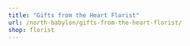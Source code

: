 ```yaml
---
title: "Gifts from the Heart Florist"
url: /north-babylon/gifts-from-the-heart-florist/
shop: florist
---
```

